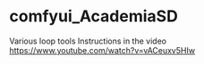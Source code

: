 # comfyui_AcademiaSD
Various loop tools
Instructions in the video https://www.youtube.com/watch?v=vACeuxv5HIw
